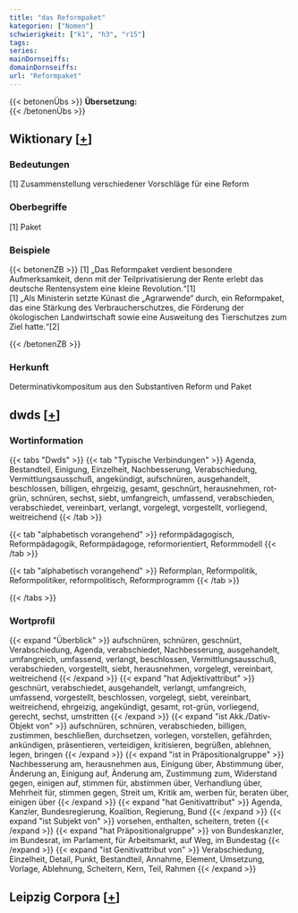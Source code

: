 ```yaml
---
title: "das Reformpaket"
kategorien: ["Nomen"]
schwierigkeit: ["k1", "h3", "r15"]
tags:
series:
mainDornseiffs:
domainDornseiffs:
url: "Reformpaket"
---
```


{{< betonenÜbs >}}
**Übersetzung:**  
{{< /betonenÜbs >}}

## Wiktionary [[+](https://de.wiktionary.org/wiki/Reformpaket)]

### Bedeutungen
[1] Zusammenstellung verschiedener Vorschläge für eine Reform  

### Oberbegriffe
[1] Paket  

### Beispiele
{{< betonenZB >}}
[1] „Das Reformpaket verdient besondere Aufmerksamkeit, denn mit der Teilprivatisierung der Rente erlebt das deutsche Rentensystem eine kleine Revolution.“[1]  
[1] „Als Ministerin setzte Künast die „Agrarwende“ durch, ein Reformpaket, das eine Stärkung des Verbraucherschutzes, die Förderung der ökologischen Landwirtschaft sowie eine Ausweitung des Tierschutzes zum Ziel hatte.“[2]  

{{< /betonenZB >}}
### Herkunft
Determinativkompositum aus den Substantiven Reform und Paket  



## dwds [[+](https://www.dwds.de/wb/Reformpaket)]

### Wortinformation
{{< tabs "Dwds" >}}
{{< tab "Typische Verbindungen" >}}
Agenda, Bestandteil, Einigung, Einzelheit, Nachbesserung, Verabschiedung, Vermittlungsausschuß, angekündigt, aufschnüren, ausgehandelt, beschlossen, billigen, ehrgeizig, gesamt, geschnürt, herausnehmen, rot-grün, schnüren, sechst, siebt, umfangreich, umfassend, verabschieden, verabschiedet, vereinbart, verlangt, vorgelegt, vorgestellt, vorliegend, weitreichend
{{< /tab >}}

{{< tab "alphabetisch vorangehend" >}}
reformpädagogisch, Reformpädagogik, Reformpädagoge, reformorientiert, Reformmodell
{{< /tab >}}

{{< tab "alphabetisch vorangehend" >}}
Reformplan, Reformpolitik, Reformpolitiker, reformpolitisch, Reformprogramm
{{< /tab >}}

{{< /tabs >}}

### Wortprofil
{{< expand "Überblick" >}} aufschnüren, schnüren, geschnürt, Verabschiedung, Agenda, verabschiedet, Nachbesserung, ausgehandelt, umfangreich, umfassend, verlangt, beschlossen, Vermittlungsausschuß, verabschieden, vorgestellt, siebt, herausnehmen, vorgelegt, vereinbart, weitreichend {{< /expand >}}
{{< expand "hat Adjektivattribut" >}} geschnürt, verabschiedet, ausgehandelt, verlangt, umfangreich, umfassend, vorgestellt, beschlossen, vorgelegt, siebt, vereinbart, weitreichend, ehrgeizig, angekündigt, gesamt, rot-grün, vorliegend, gerecht, sechst, umstritten {{< /expand >}}
{{< expand "ist Akk./Dativ-Objekt von" >}} aufschnüren, schnüren, verabschieden, billigen, zustimmen, beschließen, durchsetzen, vorlegen, vorstellen, gefährden, ankündigen, präsentieren, verteidigen, kritisieren, begrüßen, ablehnen, legen, bringen {{< /expand >}}
{{< expand "ist in Präpositionalgruppe" >}} Nachbesserung am, herausnehmen aus, Einigung über, Abstimmung über, Änderung an, Einigung auf, Änderung am, Zustimmung zum, Widerstand gegen, einigen auf, stimmen für, abstimmen über, Verhandlung über, Mehrheit für, stimmen gegen, Streit um, Kritik am, werben für, beraten über, einigen über {{< /expand >}}
{{< expand "hat Genitivattribut" >}} Agenda, Kanzler, Bundesregierung, Koalition, Regierung, Bund {{< /expand >}}
{{< expand "ist Subjekt von" >}} vorsehen, enthalten, scheitern, treten {{< /expand >}}
{{< expand "hat Präpositionalgruppe" >}} von Bundeskanzler, im Bundesrat, im Parlament, für Arbeitsmarkt, auf Weg, im Bundestag {{< /expand >}}
{{< expand "ist Genitivattribut von" >}} Verabschiedung, Einzelheit, Detail, Punkt, Bestandteil, Annahme, Element, Umsetzung, Vorlage, Ablehnung, Scheitern, Kern, Teil, Rahmen {{< /expand >}}

## Leipzig Corpora [[+](https://corpora.uni-leipzig.de/en/res?word=Reformpaket&corpusId=deu_newscrawl-public_2018)]

